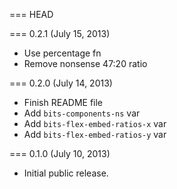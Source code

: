 === HEAD

=== 0.2.1 (July 15, 2013)

* Use percentage fn
* Remove nonsense 47:20 ratio

=== 0.2.0 (July 14, 2013)

* Finish README file
* Add `bits-components-ns` var
* Add `bits-flex-embed-ratios-x` var
* Add `bits-flex-embed-ratios-y` var

=== 0.1.0 (July 10, 2013)

* Initial public release.